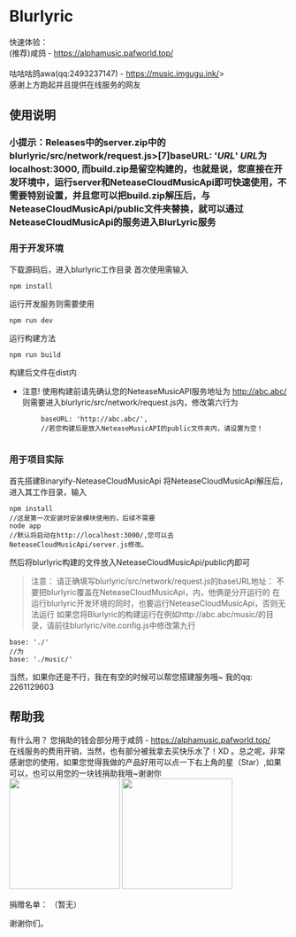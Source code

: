 # Blurlyric

快速体验：<br>
<a herf="https://alphamusic.pafworld.top/">(推荐)咸鸽 - https://alphamusic.pafworld.top/</a><br>
<br>
<a herf="https://music.imgugu.ink/">咕咕咕鸽awa(qq:2493237147) - https://music.imgugu.ink/</a>><br>
感谢上方跑起并且提供在线服务的网友

## 使用说明
### 小提示：Releases中的server.zip中的blurlyric/src/network/request.js>[7]baseURL: '*URL*' *URL*为localhost:3000, 而build.zip是留空构建的，也就是说，您直接在开发环境中，运行server和NeteaseCloudMusicApi即可快速使用，不需要特别设置，并且您可以把build.zip解压后，与NeteaseCloudMusicApi/public文件夹替换，就可以通过NeteaseCloudMusicApi的服务进入BlurLyric服务

### 用于开发环境
下载源码后，进入blurlyric工作目录
首次使用需输入
```
npm install
```
运行开发服务则需要使用
```
npm run dev
```
运行构建方法
```
npm run build
```
构建后文件在dist内
* 注意! 使用构建前请先确认您的NeteaseMusicAPI服务地址为 http://abc.abc/ 则需要进入blurlyric/src/network/request.js内，修改第六行为
```
        baseURL: 'http://abc.abc/',
        //若您构建后是放入NeteaseMusicAPI的public文件夹内，请设置为空！
        
```
### 用于项目实际
首先搭建<a herf="https://github.com/Binaryify/NeteaseCloudMusicApi">Binaryify-NeteaseCloudMusicApi</a>
将NeteaseCloudMusicApi解压后，进入其工作目录，输入
```
npm install
//这是第一次安装时安装模块使用的，后续不需要
node app
//默认将启动在http://localhost:3000/,您可以去NeteaseCloudMusicApi/server.js修改。
```
然后将blurlyric构建的文件放入NeteaseCloudMusicApi/public内即可

> 注意：
> 请正确填写blurlyric/src/network/request.js的baseURL地址：
> 不要把blurlyric覆盖在NeteaseCloudMusicApi，内，他俩是分开运行的
> 在运行blurlyric开发环境的同时，也要运行NeteaseCloudMusicApi，否则无法运行
> 如果您将Blurlyric的构建运行在例如http://abc.abc/music/的目录，请前往blurlyric/vite.config.js中修改第九行
```
base: './'
//为
base: './music/'
```

当然，如果你还是不行，我在有空的时候可以帮您搭建服务哦~
我的qq: 2261129603

## 帮助我
有什么用？ 您捐助的钱会部分用于<a herf="https://alphamusic.pafworld.top/">咸鸽 - https://alphamusic.pafworld.top/</a><br>在线服务的费用开销，当然，也有部分被我拿去买快乐水了！XD 。总之呢，非常感谢您的使用，如果您觉得我做的产品好用可以点一下右上角的星（Star）,如果可以，也可以用您的一块钱捐助我哦~谢谢你<br>
<img style="width: 200px" src="https://gozaoo.github.io/image/zfbSK.jpg">
<img style="width: 200px" src="https://gozaoo.github.io/image/wxSK.png"><br>

捐赠名单：
（暂无）

谢谢你们。
